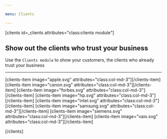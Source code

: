 ```yaml
---

menu: Clients

---
```


[clients id=_clients attributes="class:clients module"]

## Show out the clients who trust your business
Use the `Clients module` to show your customers, the clients who already trust your business

___

[clients-item image="apple.svg" attributes="class:col-md-3"][/clients-item]
[clients-item image="canon.svg" attributes="class:col-md-3"][/clients-item]
[clients-item image="forbes.svg" attributes="class:col-md-3"][/clients-item]
[clients-item image="hp.svg" attributes="class:col-md-3"][/clients-item]
[clients-item image="intel.svg" attributes="class:col-md-3"][/clients-item]
[clients-item image="samsung.svg" attributes="class:col-md-3"][/clients-item]
[clients-item image="siemens.svg" attributes="class:col-md-3"][/clients-item]
[clients-item image="vaio.svg" attributes="class:col-md-3"][/clients-item]

[/clients]